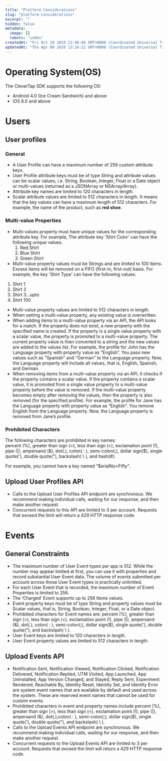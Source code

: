 ```yaml
---
title: "Platform Considerations"
slug: "platform-considerations"
excerpt: ""
hidden: false
metadata: 
  image: []
  robots: "index"
createdAt: "Fri Oct 18 2019 12:46:05 GMT+0000 (Coordinated Universal Time)"
updatedAt: "Thu Apr 09 2020 13:16:21 GMT+0000 (Coordinated Universal Time)"
---
```

# Operating System(OS)

The CleverTap SDK supports the following OS:

- Android 4.0 (Ice Cream Sandwich) and above 
- iOS 8.0 and above

# Users

## User profiles

### General 

- A User Profile can have a maximum number of 256 custom attribute keys.
- User Profile attribute keys must be of type String and attribute values can be scalar values, i.e. String, Boolean, Integer, Float or a Date object or multi-values (returned as a JSONArray or NSArray/Array).
- Attribute key names are limited to 120 characters in length. 
- Scalar attribute values are limited to 512 characters in length. It means that the key values can have a maximum length of 512 characters. For example, the name of the product, such as **red shoe**.

### Multi-value Properties

- Multi-values property must have unique values for the corresponding attribute key. For example, The attribute key 'Shirt Color' can have the following unique values. 
  1. Red Shirt
  2. Blue Shirt
  3. Green Shirt
- Multi-value property values must be Strings and are limited to 100 items. Excess items will be removed on a FIFO (first-in, first-out) basis. For example, the key 'Shirt Type'  can have the following values:

1. Shirt 1
2. Shirt 2 
3. Shirt 3…upto
4. Shirt 100

- Multi-value property values are limited to 512 characters in length.
- When setting a multi-value property, any existing value is overwritten.
- When adding items to a multi-value property via an API, the API looks for a match. If the property does not exist, a new property with the specified name is created.  If the property is a single value property with a scalar value, the property is promoted to a multi-value property. The current property value is then converted to a string and the new values are added to the values list. For example, the profile for John has the Language property with property value as “English”. You pass new values such as "Spanish" and "German" to the Language property. Now, the Language property will include all values, that is, English, Spanish, and German.
- When removing items from a multi-value property via an API, it checks if the property contains a scalar value. If the property contains a scalar value, it is promoted from a single value property to a multi-value property before the value is removed. If the multi-value property becomes empty after removing the values, then the property is also removed (for the specified profile). For example, the profile for Jane has the Language property with property value as “English”. You remove English from the Language property. Now, the Language property is removed from Jane’s profile.

### Prohibited Characters

The following characters are prohibited in key names:  
percent (%), greater than sign (>), less than sign (\<), exclamation point (!), pipe (|), ampersand (&), dot(.), colon( : ), semi-colon(;), dollar sign($), single quote('), double quote("), backslash( \\ ), and hash(#).

For example, you cannot have a key named “$erialNo>Fifty”.

## Upload User Profiles API

- Calls to the Upload User Profiles API endpoint are synchronous. We recommend making individual calls, waiting for our response, and then make another request. 
- Concurrent requests to this API are limited to 3 per account. Requests that exceed the limit will return a 429 HTTP response code.

# Events

## General Constraints

- The maximum number of User Event types per app is 512. While the number may appear limited at first, you can use it with properties and record substantial User Event data. The volume of events submitted per account across those User Event types is practically unlimited.
- For each User Event that is recorded, the maximum number of Event Properties is limited to 256.
- The ‘Charged’ Event supports up to 256 Items values.
- Event property keys must be of type String and property values must be Scalar values, that is, String, Boolean, Integer, Float, or a Date object.
- Prohibited characters for Event names are: percent (%), greater than sign (>), less than sign (\<), exclamation point (!), pipe (|), ampersand (&), dot(.), colon( : ), semi-colon(;), dollar sign($), single quote('), double quote("), and backslash( \\ ).
- User Event keys are limited to 120 characters in length.
- User Event property values are limited to 512 characters in length.

## Upload Events API

- Notification Sent, Notification Viewed, Notification Clicked, Notification Delivered, Notification Replied, UTM Visited, App Launched, App Uninstalled, App Version Changed, and Stayed, Reply Sent, Experiment Rendered, Reachable By, Identity Reset, Identity Set, and Identity Error are system event names that are available by default and used across the system. These are reserved event names that cannot be used for custom events.
- Prohibited characters in event and property names include percent (%), greater than sign (>), less than sign (\<), exclamation point (!), pipe (|), ampersand (&), dot(.),colon( : ), semi-colon(;), dollar sign($), single quote('), double quote("), and backslash( \\ ).
- Calls to the  Upload Events API endpoint are synchronous. We recommend making individual calls, waiting for our response, and then make another request.
- Concurrent requests to the  Upload Events API are limited to 3 per account. Requests that exceed the limit will return a 429 HTTP response code.
